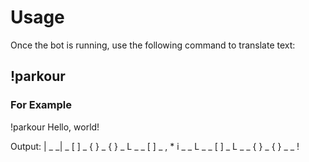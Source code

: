 # Usage
Once the bot is running, use the following command to translate text:
## !parkour <your sentence here>
### For Example
!parkour Hello, world!

Output: | _ _| _ [ ] _ { } _ { } _ L _ _ [ ] _ , * i _ _ L _ _ [ ] _ L _ _ { } _ { } _ _ !
